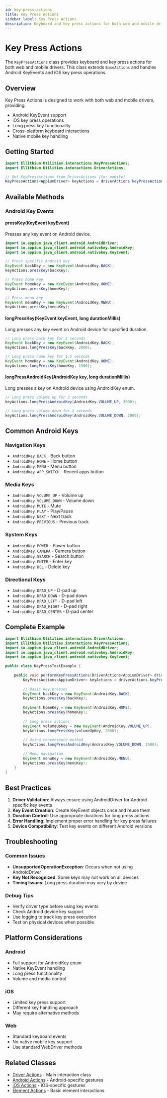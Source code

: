 ```yaml
---
id: key-press-actions
title: Key Press Actions
sidebar_label: Key Press Actions
description: Keyboard and key press actions for both web and mobile drivers
---
```


# Key Press Actions

The `KeyPressActions` class provides keyboard and key press actions for both web and mobile drivers. This class extends `BaseActions` and handles Android KeyEvents and iOS key press operations.

## Overview

Key Press Actions is designed to work with both web and mobile drivers, providing:
- Android KeyEvent support
- iOS key press operations
- Long press key functionality
- Cross-platform keyboard interactions
- Native mobile key handling

## Getting Started

```java
import Ellithium.Utilities.interactions.KeyPressActions;
import Ellithium.Utilities.interactions.DriverActions;

// Get KeyPressActions from DriverActions (for mobile)
KeyPressActions<AppiumDriver> keyActions = driverActions.keyPressActions();
```

## Available Methods

### Android Key Events

#### pressKey(KeyEvent keyEvent)
Presses any key event on Android device.

```java
import io.appium.java_client.android.AndroidDriver;
import io.appium.java_client.android.nativekey.AndroidKey;
import io.appium.java_client.android.nativekey.KeyEvent;

// Press specific Android key
KeyEvent backKey = new KeyEvent(AndroidKey.BACK);
keyActions.pressKey(backKey);

// Press home key
KeyEvent homeKey = new KeyEvent(AndroidKey.HOME);
keyActions.pressKey(homeKey);

// Press menu key
KeyEvent menuKey = new KeyEvent(AndroidKey.MENU);
keyActions.pressKey(menuKey);
```

#### longPressKey(KeyEvent keyEvent, long durationMillis)
Long presses any key event on Android device for specified duration.

```java
// Long press back key for 2 seconds
KeyEvent backKey = new KeyEvent(AndroidKey.BACK);
keyActions.longPressKey(backKey, 2000);

// Long press home key for 1.5 seconds
KeyEvent homeKey = new KeyEvent(AndroidKey.HOME);
keyActions.longPressKey(homeKey, 1500);
```

#### longPressAndroidKey(AndroidKey key, long durationMillis)
Long presses a key on Android device using AndroidKey enum.

```java
// Long press volume up for 3 seconds
keyActions.longPressAndroidKey(AndroidKey.VOLUME_UP, 3000);

// Long press volume down for 2 seconds
keyActions.longPressAndroidKey(AndroidKey.VOLUME_DOWN, 2000);
```

## Common Android Keys

### Navigation Keys
- `AndroidKey.BACK` - Back button
- `AndroidKey.HOME` - Home button
- `AndroidKey.MENU` - Menu button
- `AndroidKey.APP_SWITCH` - Recent apps button

### Media Keys
- `AndroidKey.VOLUME_UP` - Volume up
- `AndroidKey.VOLUME_DOWN` - Volume down
- `AndroidKey.MUTE` - Mute
- `AndroidKey.PLAY` - Play/Pause
- `AndroidKey.NEXT` - Next track
- `AndroidKey.PREVIOUS` - Previous track

### System Keys
- `AndroidKey.POWER` - Power button
- `AndroidKey.CAMERA` - Camera button
- `AndroidKey.SEARCH` - Search button
- `AndroidKey.ENTER` - Enter key
- `AndroidKey.DEL` - Delete key

### Directional Keys
- `AndroidKey.DPAD_UP` - D-pad up
- `AndroidKey.DPAD_DOWN` - D-pad down
- `AndroidKey.DPAD_LEFT` - D-pad left
- `AndroidKey.DPAD_RIGHT` - D-pad right
- `AndroidKey.DPAD_CENTER` - D-pad center

## Complete Example

```java
import Ellithium.Utilities.interactions.DriverActions;
import Ellithium.Utilities.interactions.KeyPressActions;
import io.appium.java_client.android.AndroidDriver;
import io.appium.java_client.android.nativekey.AndroidKey;
import io.appium.java_client.android.nativekey.KeyEvent;

public class KeyPressTestExample {
    
    public void performKeyPressActions(DriverActions<AppiumDriver> driverActions) {
        KeyPressActions<AppiumDriver> keyActions = driverActions.keyPressActions();
        
        // Basic key presses
        KeyEvent backKey = new KeyEvent(AndroidKey.BACK);
        keyActions.pressKey(backKey);
        
        KeyEvent homeKey = new KeyEvent(AndroidKey.HOME);
        keyActions.pressKey(homeKey);
        
        // Long press actions
        KeyEvent volumeUpKey = new KeyEvent(AndroidKey.VOLUME_UP);
        keyActions.longPressKey(volumeUpKey, 2000);
        
        // Using convenience method
        keyActions.longPressAndroidKey(AndroidKey.VOLUME_DOWN, 1500);
        
        // Menu navigation
        KeyEvent menuKey = new KeyEvent(AndroidKey.MENU);
        keyActions.pressKey(menuKey);
    }
}
```

## Best Practices

1. **Driver Validation**: Always ensure using AndroidDriver for Android-specific key events
2. **Key Event Creation**: Create KeyEvent objects once and reuse them
3. **Duration Control**: Use appropriate durations for long press actions
4. **Error Handling**: Implement proper error handling for key press failures
5. **Device Compatibility**: Test key events on different Android versions

## Troubleshooting

### Common Issues

- **UnsupportedOperationException**: Occurs when not using AndroidDriver
- **Key Not Recognized**: Some keys may not work on all devices
- **Timing Issues**: Long press duration may vary by device

### Debug Tips

- Verify driver type before using key events
- Check Android device key support
- Use logging to track key press execution
- Test on physical devices when possible

## Platform Considerations

### Android
- Full support for AndroidKey enum
- Native KeyEvent handling
- Long press functionality
- Volume and media control

### iOS
- Limited key press support
- Different key handling approach
- May require alternative methods

### Web
- Standard keyboard events
- No native mobile key support
- Use standard WebDriver methods

## Related Classes

- [Driver Actions](../driverfactory) - Main interaction class
- [Android Actions](./android-actions.md) - Android-specific gestures
- [iOS Actions](./ios-actions.md) - iOS-specific gestures
- [Element Actions](./element-actions.md) - Basic element interactions 